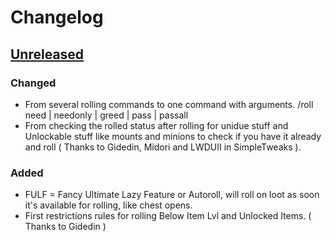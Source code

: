 # Changelog

## [Unreleased]

### Changed

- From several rolling commands to one command with arguments. /roll need | needonly | greed | pass | passall
- From checking the rolled status after rolling for unidue stuff and Unlockable stuff like mounts and minions to check if you have it already and roll ( Thanks to Gidedin, Midori and LWDUII in SimpleTweaks ).

### Added

- FULF = Fancy Ultimate Lazy Feature or Autoroll, will roll on loot as soon it's available for rolling, like chest opens.
- First restrictions rules for rolling Below Item Lvl and Unlocked Items. ( Thanks to Gidedin )

[Unreleased]: https://github.com/53m1k0l0n/FFXIV-LazyLoot/compare/main...dev
[v5.0.8]: https://github.com/53m1k0l0n/FFXIV-LazyLoot/compare/v5.0.7...v5.0.8
